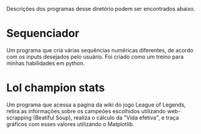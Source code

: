 Descrições dos programas desse diretório podem ser encontrados abaixo.

# Sequenciador

Um programa que cria várias sequências numéricas diferentes, de acordo com os inputs desejados pelo usuário. Foi criado como um treino para minhas habilidades em python.

# Lol champion stats

Um programa que acessa a pagina da wiki do jogo League of Legends, retira as informações sobre os campeões escolhidos utilizando web-scrapping (Beatiful Soup), realiza o cálculo da "Vida efetiva", e traça gráficos com esses valores utilizando o Matplotlib.
